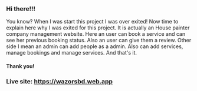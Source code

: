 ### Hi there!!!

You know? When I was start this project I was over exited! Now time to explain here why I was exited for this project. It is actually an House painter company management website. Here an user can book a service and can see her previous booking status. Also an user can give them a review. Other side I mean an admin can add people as a admin. Also can add services, manage bookings and manage services. And that's it.

#### Thank you!
### Live site: https://wazorsbd.web.app